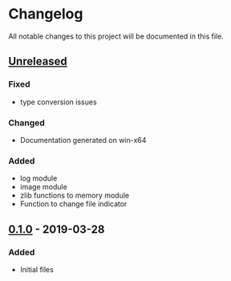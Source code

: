 # Changelog

All notable changes to this project will be documented in this file.

## [Unreleased]

### Fixed

- type conversion issues

### Changed

- Documentation generated on win-x64

### Added

- log module
- image module
- zlib functions to memory module
- Function to change file indicator

## [0.1.0] - 2019-03-28

### Added

- Initial files



[unreleased]: https://github.com/oAGoulart/libpampa/compare/v0.1.0...HEAD
[0.1.0]: https://github.com/oAGoulart/libpampa/releases/tag/v0.1.0
